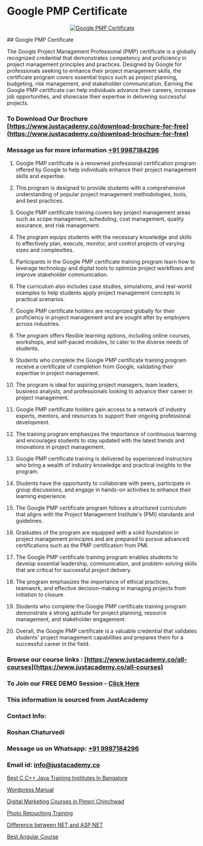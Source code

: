 # Google PMP Certificate

<p align="center">
  <a href="https://justacademy.co/course-detail/pmp-certification-training">
    <img src="https://justacademy.co/storage2/course_image/1709713463_course_image.webp" alt="Google PMP Certificate">
  </a>
</p>
## Google PMP Certificate

The Google Project Management Professional (PMP) certificate is a globally recognized credential that demonstrates competency and proficiency in project management principles and practices. Designed by Google for professionals seeking to enhance their project management skills, the certificate program covers essential topics such as project planning, budgeting, risk management, and stakeholder communication. Earning the Google PMP certificate can help individuals advance their careers, increase job opportunities, and showcase their expertise in delivering successful projects.
### To Download Our Brochure [https://www.justacademy.co/download-brochure-for-free](https://www.justacademy.co/download-brochure-for-free)
### Message us for more information [+91 9987184296](https://api.whatsapp.com/send?phone=919987184296)
1) Google PMP certificate is a renowned professional certification program offered by Google to help individuals enhance their project management skills and expertise.

2) This program is designed to provide students with a comprehensive understanding of popular project management methodologies, tools, and best practices.

3) Google PMP certificate training covers key project management areas such as scope management, scheduling, cost management, quality assurance, and risk management.

4) The program equips students with the necessary knowledge and skills to effectively plan, execute, monitor, and control projects of varying sizes and complexities.

5) Participants in the Google PMP certificate training program learn how to leverage technology and digital tools to optimize project workflows and improve stakeholder communication.

6) The curriculum also includes case studies, simulations, and real-world examples to help students apply project management concepts in practical scenarios.

7) Google PMP certificate holders are recognized globally for their proficiency in project management and are sought after by employers across industries.

8) The program offers flexible learning options, including online courses, workshops, and self-paced modules, to cater to the diverse needs of students.

9) Students who complete the Google PMP certificate training program receive a certificate of completion from Google, validating their expertise in project management.

10) The program is ideal for aspiring project managers, team leaders, business analysts, and professionals looking to advance their career in project management.

11) Google PMP certificate holders gain access to a network of industry experts, mentors, and resources to support their ongoing professional development.

12) The training program emphasizes the importance of continuous learning and encourages students to stay updated with the latest trends and innovations in project management.

13) Google PMP certificate training is delivered by experienced instructors who bring a wealth of industry knowledge and practical insights to the program.

14) Students have the opportunity to collaborate with peers, participate in group discussions, and engage in hands-on activities to enhance their learning experience.

15) The Google PMP certificate program follows a structured curriculum that aligns with the Project Management Institute's (PMI) standards and guidelines.

16) Graduates of the program are equipped with a solid foundation in project management principles and are prepared to pursue advanced certifications such as the PMP certification from PMI.

17) The Google PMP certificate training program enables students to develop essential leadership, communication, and problem-solving skills that are critical for successful project delivery.

18) The program emphasizes the importance of ethical practices, teamwork, and effective decision-making in managing projects from initiation to closure.

19) Students who complete the Google PMP certificate training program demonstrate a strong aptitude for project planning, resource management, and stakeholder engagement.

20) Overall, the Google PMP certificate is a valuable credential that validates students' project management capabilities and prepares them for a successful career in the field.

### Browse our course links : [https://www.justacademy.co/all-courses](https://www.justacademy.co/all-courses) 
### To Join our FREE DEMO Session - [Click Here](https://www.justacademy.co/register-for-course-demo)


### This information is sourced from JustAcademy
### Contact Info:
### Roshan Chaturvedi
### Message us on Whatsapp: [+91 9987184296](https://api.whatsapp.com/send?phone=919987184296)
### Email id: [info@justacademy.co](mailto:info@justacademy.co)
                
[Best C C++ Java Training Institutes In Bangalore](https://www.linkedin.com/pulse/best-c-java-training-institutes-bangalore-justacademy-delhi-dnmlc?trackingId=xqNQThgexQ7bVuLvKeI0YA%3D%3D&lipi=urn%3Ali%3Apage%3Ad_flagship3_company_admin%3B3uDtMYf2QJOigjAh01Sv1g%3D%3D)

[Wordpress Manual](https://www.linkedin.com/pulse/wordpress-manual-justacademy-pune-rgzwc/)

[Digital Marketing Courses in Pimpri Chinchwad](https://medium.com/@justacademytraining/digital-marketing-courses-in-pimpri-chinchwad-79c7fe162c5b)

[Photo Retouching Training](https://medium.com/@kumarishimmi99/photo-retouching-training-f6dffdd1f5fe)

[Difference between NET and ASP NET](https://justacademyin.github.io/justacademy/difference-between-net-and-asp-net)

[Best Angular Course](https://justacademyin.github.io/justacademy/best-angular-course)

